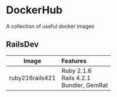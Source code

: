 # DockerHub
A collection of useful docker images


## RailsDev

| Image | Features
|:------:|:-----------------------------|
| ruby216rails421 | Ruby 2.1.6<br/>Rails 4.2.1<br/>Bundler, GemRat
